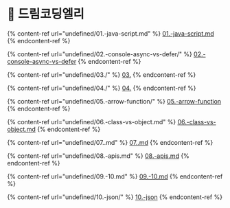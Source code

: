 # 🎀 드림코딩엘리

{% content-ref url="undefined/01.-java-script.md" %}
[01.-java-script.md](undefined/01.-java-script.md)
{% endcontent-ref %}

{% content-ref url="undefined/02.-console-async-vs-defer/" %}
[02.-console-async-vs-defer](undefined/02.-console-async-vs-defer/)
{% endcontent-ref %}

{% content-ref url="undefined/03./" %}
[03.](undefined/03./)
{% endcontent-ref %}

{% content-ref url="undefined/04./" %}
[04.](undefined/04./)
{% endcontent-ref %}

{% content-ref url="undefined/05.-arrow-function/" %}
[05.-arrow-function](undefined/05.-arrow-function/)
{% endcontent-ref %}

{% content-ref url="undefined/06.-class-vs-object.md" %}
[06.-class-vs-object.md](undefined/06.-class-vs-object.md)
{% endcontent-ref %}

{% content-ref url="undefined/07..md" %}
[07..md](undefined/07..md)
{% endcontent-ref %}

{% content-ref url="undefined/08.-apis.md" %}
[08.-apis.md](undefined/08.-apis.md)
{% endcontent-ref %}

{% content-ref url="undefined/09.-10.md" %}
[09.-10.md](undefined/09.-10.md)
{% endcontent-ref %}

{% content-ref url="undefined/10.-json/" %}
[10.-json](undefined/10.-json/)
{% endcontent-ref %}

